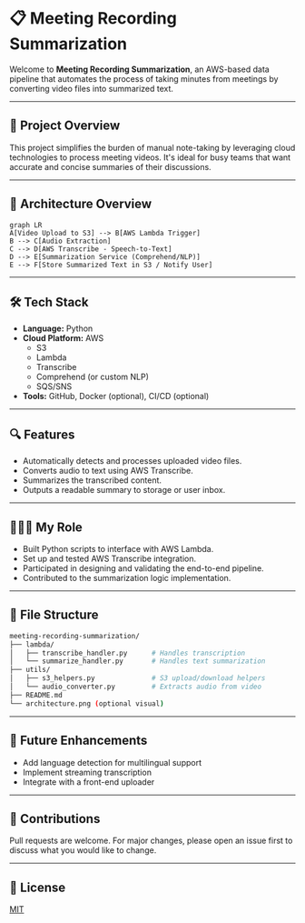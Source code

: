 # 📋 Meeting Recording Summarization

Welcome to **Meeting Recording Summarization**, an AWS-based data pipeline that automates the process of taking minutes from meetings by converting video files into summarized text.

---

## 🚀 Project Overview
This project simplifies the burden of manual note-taking by leveraging cloud technologies to process meeting videos. It's ideal for busy teams that want accurate and concise summaries of their discussions.

---

## 🧩 Architecture Overview
```mermaid
graph LR
A[Video Upload to S3] --> B[AWS Lambda Trigger]
B --> C[Audio Extraction]
C --> D[AWS Transcribe - Speech-to-Text]
D --> E[Summarization Service (Comprehend/NLP)]
E --> F[Store Summarized Text in S3 / Notify User]
```

---

## 🛠 Tech Stack
- **Language:** Python
- **Cloud Platform:** AWS
  - S3
  - Lambda
  - Transcribe
  - Comprehend (or custom NLP)
  - SQS/SNS
- **Tools:** GitHub, Docker (optional), CI/CD (optional)

---

## 🔍 Features
- Automatically detects and processes uploaded video files.
- Converts audio to text using AWS Transcribe.
- Summarizes the transcribed content.
- Outputs a readable summary to storage or user inbox.

---

## 👩🏽‍💻 My Role
- Built Python scripts to interface with AWS Lambda.
- Set up and tested AWS Transcribe integration.
- Participated in designing and validating the end-to-end pipeline.
- Contributed to the summarization logic implementation.

---

## 📁 File Structure
```bash
meeting-recording-summarization/
├── lambda/
│   ├── transcribe_handler.py      # Handles transcription
│   └── summarize_handler.py       # Handles text summarization
├── utils/
│   ├── s3_helpers.py              # S3 upload/download helpers
│   └── audio_converter.py         # Extracts audio from video
├── README.md
└── architecture.png (optional visual)
```

---

## 📌 Future Enhancements
- Add language detection for multilingual support
- Implement streaming transcription
- Integrate with a front-end uploader

---

## 🤝 Contributions
Pull requests are welcome. For major changes, please open an issue first to discuss what you would like to change.

---

## 📜 License
[MIT](https://choosealicense.com/licenses/mit/)

